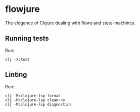 # flowjure
The elegance of Clojure dealing with flows and state-machines.

## Running tests
Run:

```shell
clj -X:test
```

## Linting
Run:
```
clj -M:clojure-lsp format
clj -M:clojure-lsp clean-ns
clj -M:clojure-lsp diagnostics
```